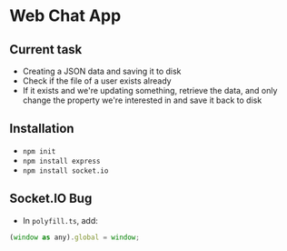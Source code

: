 # Web Chat App

## Current task
* Creating a JSON data and saving it to disk
* Check if the file of a user exists already
* If it exists and we're updating something, retrieve the data, and only change the property we're interested in and save it back to disk

## Installation
* `npm init`
* `npm install express`
* `npm install socket.io`

## Socket.IO Bug
* In `polyfill.ts`, add:
```javascript
(window as any).global = window;
```